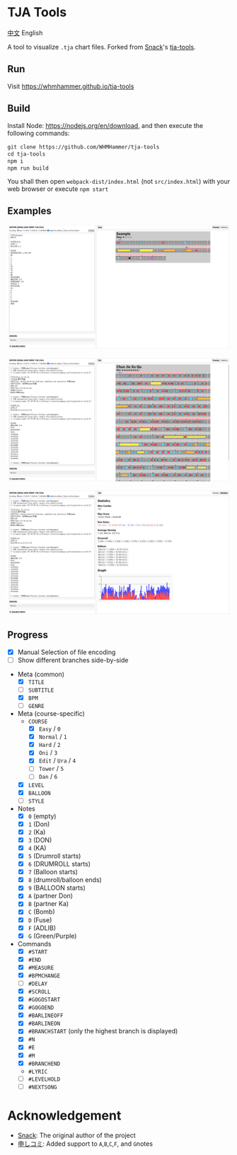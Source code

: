 # TJA Tools

[中文](README.md) English

A tool to visualize `.tja` chart files. Forked from [Snack](https://github.com/Snack-X)'s [tja-tools](https://github.com/Snack-X/tja-tools).

## Run

Visit https://whmhammer.github.io/tja-tools

## Build

Install Node: https://nodejs.org/en/download, and then execute the following commands:

```
git clone https://github.com/WHMHammer/tja-tools
cd tja-tools
npm i
npm run build
```

You shall then open `webpack-dist/index.html` (not `src/index.html`) with your web browser or execute `npm start`

## Examples

![](doc/img/示例.png)

![](doc/img/示例-春节序曲-谱面.png)

![](doc/img/示例-春节序曲-统计.png)

## Progress

- [x] Manual Selection of file encoding
- [ ] Show different branches side-by-side
- Meta (common)
    - [x] `TITLE`
    - [ ] `SUBTITLE`
    - [x] `BPM`
    - [ ] `GENRE`
- Meta (course-specific)
    - `COURSE`
        - [x] `Easy` / `0`
        - [x] `Normal` / `1`
        - [x] `Hard` / `2`
        - [x] `Oni` / `3`
        - [x] `Edit` / `Ura` / `4`
        - [ ] `Tower` / `5`
        - [ ] `Dan` / `6`
    - [x] `LEVEL`
    - [x] `BALLOON`
    - [ ] `STYLE`
- Notes
    - [x] `0` (empty)
    - [x] `1` (Don)
    - [x] `2` (Ka)
    - [x] `3` (DON)
    - [x] `4` (KA)
    - [x] `5` (Drumroll starts)
    - [x] `6` (DRUMROLL starts)
    - [x] `7` (Balloon starts)
    - [x] `8` (drumroll/balloon ends)
    - [x] `9` (BALLOON starts)
    - [x] `A` (partner Don)
    - [x] `B` (partner Ka)
    - [x] `C` (Bomb)
    - [x] `D` (Fuse)
    - [x] `F` (ADLIB)
    - [x] `G` (Green/Purple)
- Commands
    - [x] `#START`
    - [x] `#END`
    - [x] `#MEASURE`
    - [x] `#BPMCHANGE`
    - [ ] `#DELAY`
    - [x] `#SCROLL`
    - [x] `#GOGOSTART`
    - [x] `#GOGOEND`
    - [x] `#BARLINEOFF`
    - [x] `#BARLINEON`
    - [x] `#BRANCHSTART` (only the highest branch is displayed)
    - [x] `#N`
    - [x] `#E`
    - [x] `#M`
    - [x] `#BRANCHEND`
    - `#LYRIC`
    - [ ] `#LEVELHOLD`
    - [ ] `#NEXTSONG`

# Acknowledgement

- [Snack](https://github.com/Snack-X): The original author of the project
- [申しコミ](https://github.com/0auBSQ): Added support to `A`,`B`,`C`,`F`, and `G`notes
